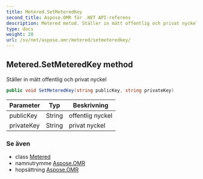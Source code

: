 ```yaml
---
title: Metered.SetMeteredKey
second_title: Aspose.OMR för .NET API-referens
description: Metered metod. Ställer in mätt offentlig och privat nyckel
type: docs
weight: 20
url: /sv/net/aspose.omr/metered/setmeteredkey/
---
```

## Metered.SetMeteredKey method

Ställer in mätt offentlig och privat nyckel

```csharp
public void SetMeteredKey(string publicKey, string privateKey)
```

| Parameter | Typ | Beskrivning |
| --- | --- | --- |
| publicKey | String | offentlig nyckel |
| privateKey | String | privat nyckel |

### Se även

* class [Metered](../)
* namnutrymme [Aspose.OMR](../../metered/)
* hopsättning [Aspose.OMR](../../../)


